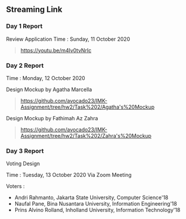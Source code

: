 ## Streaming Link
### Day 1 Report
Review Application
Time : Sunday, 11 October 2020
> https://youtu.be/m4Iv0tvNrIc
### Day 2 Report
Time : Monday, 12 October 2020

Design Mockup by Agatha Marcella
> https://github.com/avocado23/IMK-Assignment/tree/hw2/Task%202/Agatha's%20Mockup

Design Mockup by Fathimah Az Zahra
> https://github.com/avocado23/IMK-Assignment/tree/hw2/Task%202/Zahra's%20Mockup
### Day 3 Report
Voting Design

Time : Tuesday, 13 October 2020 Via Zoom Meeting
>

Voters :
- Andri Rahmanto, Jakarta State University, Computer Science'18
- Naufal Pane, Bina Nusantara University, Information Engineering'18
- Prins Alvino Rolland, Inholland University, Information Technology'18
